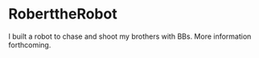 # RoberttheRobot
I built a robot to chase and shoot my brothers with BBs. More information forthcoming.
